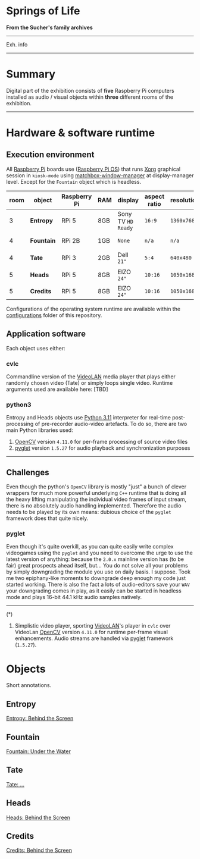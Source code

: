 # Springs of Life
**From the Sucher's family archives**

---

Exh. info

---

# Summary

Digital part of the exhibition consists of **five** Raspberry Pi computers installed as audio / visual objects within **three** different rooms of the exhibition.

---

# Hardware & software runtime

## Execution environment

All [Raspberry Pi](https://www.raspberrypi.com) boards use ([Raspberry Pi OS](https://www.raspberrypi.com/software/)) that runs [Xorg](https://www.x.org) graphical session in `kiosk-mode` using [matchbox-window-manager](https://github.com/NetPLC/matchbox-window-manager) at display-manager level. Except for the `Fountain` object which is headless.

| room | object       | Raspberry Pi | RAM | display            | aspect ratio | resolution  | audio             |
|------|--------------|--------------|-----|--------------------|--------------|-------------|-------------------|
| 3    | **Entropy**  | RPi 5        | 8GB | Sony TV `HD Ready` | `16:9`       | `1360x768`  | stereo built-in   | 
| 4    | **Fountain** | RPi 2B       | 1GB | `None`             | `n/a`        | `n/a`       | mono speaker      |
| 4    | **Tate**     | RPi 3        | 2GB | Dell `21"`         | `5:4`        | `640x480`   | stereo headphones |
| 5    | **Heads**    | RPi 5        | 8GB | EIZO `24"`         | `10:16`      | `1050x1680` | stereo amplifier  |
| 5    | **Credits**  | RPi 5        | 8GB | EIZO `24"`         | `10:16`      | `1050x1680` | `None`            |

Configurations of the operating system runtime are available within the [configurations](configurations) folder of this repository. 

## Application software

Each object uses either:

### cvlc

Commandline version of the [VideoLAN](https://www.videolan.org) media player that plays either randomly chosen video (Tate) or simply loops single video. Runtime arguments used are available here: [TBD]

### python3

Entropy and Heads objects use [Python 3.11](https://python.org) interpreter for real-time post-processing of pre-recorder audio-video artefacts. To do so, there are two main Python libraries used:

1. [OpenCV](https://opencv.org) version `4.11.0` for per-frame processing of source video files
2. [pyglet](https://pyglet.readthedocs.io/en/latest/) version `1.5.27` for audio playback and synchronization purposes

---
## Challenges

Even though the python's `OpenCV` library is mostly "just" a bunch of clever wrappers for much more powerful underlying `C++` runtime that is doing all the heavy lifting manipulating the individual video frames of input stream, there is no absolutely audio handling implemented. Therefore the audio needs to be played by its own means: dubious choice of the `pyglet` framework does that quite nicely. 

### pyglet 

Even though it's quite overkill, as you can quite easily write complex videogames using the `pyglet` and you need to overcome the urge to use the latest version of anything: because the `2.0.x` mainline version has (to be fair) great prospects ahead itself, but... You do not solve all your problems by simply downgrading the module you use on daily basis. I suppose. Took me two epiphany-like moments to downgrade deep enough my code just started working. There is also the fact a lots of audio-editors save your `WAV` your downgrading comes in play, as it easily can be started in headless mode and plays 16-bit 44.1 kHz audio samples natively. 

---


(*) 

1. Simplistic video player, sporting [VideoLAN](https://www.videolan.org)'s player in `cvlc` over VideoLan [OpenCV](https://opencv.org) version `4.11.0` for runtime per-frame visual enhancements. Audio streams are handled via [pyglet](https://pyglet.readthedocs.io/en/latest/) framework (`1.5.27`). 

# Objects

Short annotations.

## Entropy

[Entropy: Behind the Screen](docs/ENTROPY.md)

## Fountain

[Fountain: Under the Water](FOUNTAIN.md)

## Tate

[Tate: ...](TATE.md)

## Heads

[Heads: Behind the Screen](docs/HEADS.md)

## Credits

[Credits: Behind the Screen](docs/CREDITS.md)
